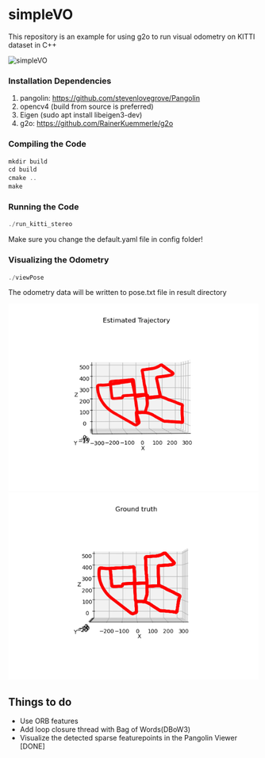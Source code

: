 # simpleVO 
This repository is an example for using g2o to run visual odometry on KITTI dataset in C++

![simpleVO](doc/simpleVO.gif)

### Installation Dependencies
1. pangolin: <https://github.com/stevenlovegrove/Pangolin>
2. opencv4 (build from source is preferred)
3. Eigen (sudo apt install libeigen3-dev)
4. g2o: <https://github.com/RainerKuemmerle/g2o>

### Compiling the Code

```c++
mkdir build 
cd build
cmake ..
make
```

### Running the Code
```c++
./run_kitti_stereo
```
Make sure you change the default.yaml file in config folder!

### Visualizing the Odometry
```c++
./viewPose
```
The odometry data will be written to pose.txt file in result directory

![et](doc/et.png)
![gt](doc/gt.png)

## Things to do
- Use ORB features
- Add loop closure thread with Bag of Words(DBoW3)
- Visualize the detected sparse featurepoints in the Pangolin Viewer [DONE]
